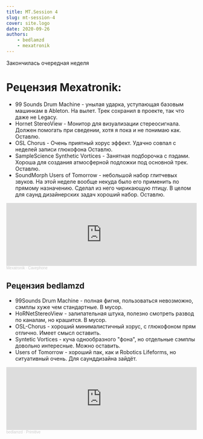 ```yaml
---
title: MT.Session 4
slug: mt-session-4
cover: site.logo
date: 2020-09-26
authors:
    - bedlamzd
    - mexatronik
---
```

Закончилась очередная неделя

# Рецензия Mexatronik:

* 99 Sounds Drum Machine - унылая ударка, уступающая базовым машинкам в Ableton. На вылет. Трек сохранил в проекте, так что даже не Legacy.
* Hornet StereoView - Монитор для визуализации стереосигнала. Должен помогать при сведении, хотя я пока и не понимаю как. Оставлю.
* OSL Chorus - Очень приятный хорус эффект. Удачно совпал с неделей записи глюкофона Оставлю.
* SampleScience Synthetic Vortices - Занятная подборочка с пэдами. Хороша для создания атмосферной подложки под основной трек. Оставлю.
* SoundMorph Users of Tomorrow - небольшой набор глитчевых звуков. На этой неделе вообще некуда было его применить по прямому назначению. Сделал из него чирикающую птицу. В целом для саунд дизайнерских задач хороший набор. Оставлю.

<iframe width="100%" height="166" scrolling="no" frameborder="no" allow="autoplay" src="https://w.soundcloud.com/player/?url=https%3A//api.soundcloud.com/tracks/904479313&color=%23ff5500&auto_play=false&hide_related=false&show_comments=true&show_user=true&show_reposts=false&show_teaser=true"></iframe><div style="font-size: 10px; color: #cccccc;line-break: anywhere;word-break: normal;overflow: hidden;white-space: nowrap;text-overflow: ellipsis; font-family: Interstate,Lucida Grande,Lucida Sans Unicode,Lucida Sans,Garuda,Verdana,Tahoma,sans-serif;font-weight: 100;"><a href="https://soundcloud.com/red_monk" title="Mexatronik" target="_blank" style="color: #cccccc; text-decoration: none;">Mexatronik</a> · <a href="https://soundcloud.com/red_monk/cavephone" title="Cavephone" target="_blank" style="color: #cccccc; text-decoration: none;">Cavephone</a></div>

## Рецензия bedlamzd

* 99Sounds Drum Machine - полная фигня, пользоваться невозможно, сэмплы хуже чем стандартные. В мусор.
* HoRNetStereoView - залипательная штука, полезно смотреть развод по каналам, но крашится. В мусор.
* OSL-Chorus - хороший минималистичный хорус, с глюкофоном прям отлично. Имеет смысл оставить.
* Syntetic Vortices - куча однообразного "фона", но отдельные сэмплы довольно интересные. Можно оставить.
* Users of Tomorrow - хороший пак, как и Robotics Lifeforms, но ситуативный очень. Для саунддизайна зайдёт.

<iframe width="100%" height="166" scrolling="no" frameborder="no" allow="autoplay" src="https://w.soundcloud.com/player/?url=https%3A//api.soundcloud.com/tracks/904562098&color=%23ff5500&auto_play=false&hide_related=false&show_comments=true&show_user=true&show_reposts=false&show_teaser=true"></iframe><div style="font-size: 10px; color: #cccccc;line-break: anywhere;word-break: normal;overflow: hidden;white-space: nowrap;text-overflow: ellipsis; font-family: Interstate,Lucida Grande,Lucida Sans Unicode,Lucida Sans,Garuda,Verdana,Tahoma,sans-serif;font-weight: 100;"><a href="https://soundcloud.com/bedlamzd" title="bedlamzd" target="_blank" style="color: #cccccc; text-decoration: none;">bedlamzd</a> · <a href="https://soundcloud.com/bedlamzd/primitive" title="Primitive" target="_blank" style="color: #cccccc; text-decoration: none;">Primitive</a></div>
